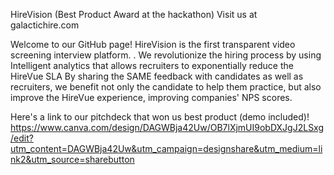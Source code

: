 HireVision
(Best Product Award at the hackathon) Visit us at galactichire.com

Welcome to our GitHub page! 
HireVision is the first transparent video screening interview platform. .
We revolutionize the hiring process by using Intelligent analytics that allows recruiters to exponentially reduce the HireVue SLA
By sharing the SAME feedback with candidates as well as recruiters, we benefit not only the candidate to help them practice, but also improve the HireVue experience, improving companies' NPS scores.

Here's a link to our pitchdeck that won us best product (demo included)!
https://www.canva.com/design/DAGWBja42Uw/OB7lXjmUI9obDXJgJ2LSxg/edit?utm_content=DAGWBja42Uw&utm_campaign=designshare&utm_medium=link2&utm_source=sharebutton

